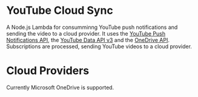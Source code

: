 # YouTube Cloud Sync

A Node.js Lambda for consumminng YouTube push notifications and sending the video to a cloud provider. It uses the [YouTube Push Notifications API](https://developers.google.com/youtube/v3/guides/push_notifications), the [YouTube Data API v3](https://developers.google.com/youtube/v3/) and the [OneDrive API](#). Subscriptions are processed, sending YouTube videos to a cloud provider.

# Cloud Providers

Currently Microsoft OneDrive is supported.

